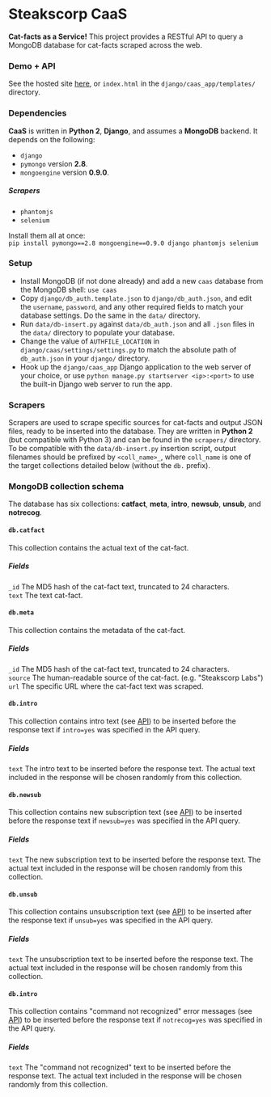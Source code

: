 # Steakscorp CaaS
**Cat-facts as a Service!** This project provides a RESTful API to query a MongoDB database for cat-facts scraped across the web.

### Demo + API
See the hosted site [here](http://caas.steakscorp.org), or `index.html` in the `django/caas_app/templates/` directory.

### Dependencies
**CaaS** is written in **Python 2**, **Django**, and assumes a **MongoDB** backend. It depends on the following:
 * `django`
 * `pymongo` version **2.8**.
 * `mongoengine` version **0.9.0**.

##### Scrapers
 * `phantomjs`
 * `selenium`

Install them all at once:<br />
`pip install pymongo==2.8 mongoengine==0.9.0 django phantomjs selenium`

### Setup
 * Install MongoDB (if not done already) and add a new `caas` database from the MongoDB shell: `use caas`
 * Copy `django/db_auth.template.json` to `django/db_auth.json`, and edit the `username`, `password`, and any other required fields to match your database settings. Do the same in the `data/` directory.
 * Run `data/db-insert.py` against `data/db_auth.json` and all `.json` files in the `data/` directory to populate your database.
 * Change the value of `AUTHFILE_LOCATION` in `django/caas/settings/settings.py` to match the absolute path of `db_auth.json` in your `django/` directory.
 * Hook up the `django/caas_app` Django application to the web server of your choice, or use `python manage.py startserver <ip>:<port>` to use the built-in Django web server to run the app.

### Scrapers
Scrapers are used to scrape specific sources for cat-facts and output JSON files, ready to be inserted into the database. They are written in **Python 2** (but compatible with Python 3) and can be found in the `scrapers/` directory. To be compatible with the `data/db-insert.py` insertion script, output filenames should be prefixed by `<coll_name>_`, where `coll_name` is one of the target collections detailed below (without the `db.` prefix).

### MongoDB collection schema
The database has six collections: **catfact**, **meta**, **intro**, **newsub**, **unsub**, and **notrecog**.

#### `db.catfact`
This collection contains the actual text of the cat-fact.

##### Fields
`_id` The MD5 hash of the cat-fact text, truncated to 24 characters.<br>
`text` The text cat-fact.

#### `db.meta`
This collection contains the metadata of the cat-fact.

##### Fields
`_id` The MD5 hash of the cat-fact text, truncated to 24 characters.<br>
`source` The human-readable source of the cat-fact. (e.g. "Steakscorp Labs") <br>
`url` The specific URL where the cat-fact text was scraped.

#### `db.intro`
This collection contains intro text (see [API](#api)) to be inserted before the response text if `intro=yes` was specified in the API query.

##### Fields
`text` The intro text to be inserted before the response text. The actual text included in the response will be chosen randomly from this collection.

#### `db.newsub`
This collection contains new subscription text (see [API](#api)) to be inserted before the response text if `newsub=yes` was specified in the API query.

##### Fields
`text` The new subscription text to be inserted before the response text. The actual text included in the response will be chosen randomly from this collection.

#### `db.unsub`
This collection contains unsubscription text (see [API](#api)) to be inserted after the response text if `unsub=yes` was specified in the API query.

##### Fields
`text` The unsubscription text to be inserted before the response text. The actual text included in the response will be chosen randomly from this collection.

#### `db.intro`
This collection contains "command not recognized" error messages (see [API](#api)) to be inserted before the response text if `notrecog=yes` was specified in the API query.

##### Fields
`text` The "command not recognized" text to be inserted before the response text. The actual text included in the response will be chosen randomly from this collection.

